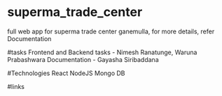 # superma_trade_center
full web app for superma trade center ganemulla, for more details, refer Documentation

#tasks
Frontend and Backend tasks - Nimesh Ranatunge, Waruna Prabashwara
Documentation - Gayasha Siribaddana

#Technologies
React
NodeJS
Mongo DB

#links

